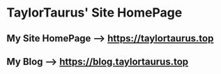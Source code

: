 # TaylorTaurus' Site HomePage

## My Site HomePage --> https://taylortaurus.top

## My Blog --> https://blog.taylortaurus.top